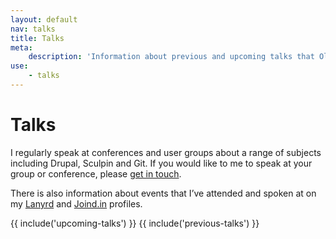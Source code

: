 ```yaml
---
layout: default
nav: talks
title: Talks
meta:
    description: 'Information about previous and upcoming talks that Oliver has presented at conferences and user groups'
use:
    - talks
---
```

# Talks

I regularly speak at conferences and user groups about a range of subjects including Drupal, Sculpin and Git. If you would like to me to speak at your group or conference, please <a href="mailto:{{ site.email }}?subject=Speaking%20enquiry">get in touch</a>.

There is also information about events that I’ve attended and spoken at on my <a href="{{ site.lanyrd.url }}">Lanyrd</a> and <a href="{{ site.joindin.url }}">Joind.in</a> profiles.

{{ include('upcoming-talks') }}
{{ include('previous-talks') }}
